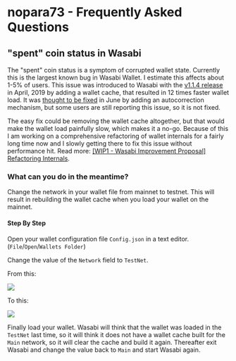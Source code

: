 # nopara73 - Frequently Asked Questions

## "spent" coin status in Wasabi

The "spent" coin status is a symptom of corrupted wallet state. Currently this is the largest known bug in Wasabi Wallet. I estimate this affects about 1-5% of users. This issue was introduced to Wasabi with the [v1.1.4 release](https://github.com/zkSNACKs/WalletWasabi/releases/tag/v1.1.4) in April, 2019 by adding a wallet cache, that resulted in 12 times faster wallet load. It was [thought to be fixed](https://old.reddit.com/r/WasabiWallet/comments/c2hco8/announcement_spent_coin_and_lost_unconfirmed/) in June by adding an autocorrection mechanism, but some users are still reporting this issue, so it is not fixed.  

The easy fix could be removing the wallet cache altogether, but that would make the wallet load painfully slow, which makes it a no-go. Because of this I am working on a comprehensive refactoring of wallet internals for a fairly long time now and I slowly getting there to fix this issue without performance hit. Read more: [[WIP1 - Wasabi Improvement Proposal] Refactoring Internals](https://github.com/zkSNACKs/WalletWasabi/issues/2359).

### What can you do in the meantime?

Change the network in your wallet file from mainnet to testnet. This will result in rebuilding the wallet cache when you load your wallet on the mainnet.

#### Step By Step

Open your wallet configuration file `Config.json` in a text editor. (`File`/`Open`/`Wallets Folder`)

Change the value of the `Network` field to `TestNet`.

From this:

![](https://i.imgur.com/2uq9Nrr.png)

To this:

![](https://i.imgur.com/kHkKnC7.png)

Finally load your wallet. Wasabi will think that the wallet was loaded in the `TestNet` last time, so it will think it does not have a wallet cache built for the `Main` network, so it will clear the cache and build it again. Thereafter exit Wasabi and change the value back to `Main` and start Wasabi again.
